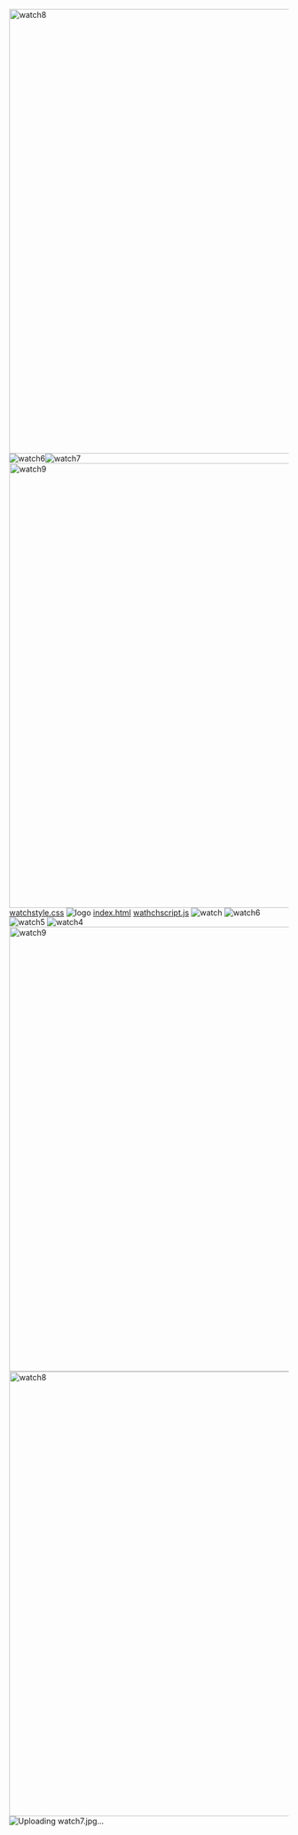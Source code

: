 <img width="1200" height="800" alt="watch8" src="https://github.com/user-attachments/assets/4817c7e9-6875-4744-9864-c664ad4da2aa" />![watch6](https://github.com/user-attachments/assets/90862620-e7f5-4c3d-a2ef-45d8ce929bb6)![watch7](https://github.com/user-attachments/assets/daa37c3b-b036-4443-aae0-13d40d21727f)
<img width="1200" height="800" alt="watch9" src="https://github.com/user-attachments/assets/bb0b6e25-84fb-4696-a7cf-8a3aaa881551" />
[watchstyle.css](https://github.com/user-attachments/files/22170026/watchstyle.css)
![logo](https://github.com/user-attachments/assets/612a6fce-ec1f-45c6-836a-a474f02f2ba4)
[index.html](https://github.com/user-attachments/files/22170028/index.html)
[wathchscript.js](https://github.com/user-attachments/files/22170027/wathchscript.js)
![watch](https://github.com/user-attachments/assets/e0dbb9fa-2eda-44c5-a284-02357785610a)
![watch6](https://github.com/user-attachments/assets/9d32f2aa-93cc-4b21-8611-9b24e1d8b7fb)
![watch5](https://github.com/user-attachments/assets/9ba99e41-08fc-4768-b61c-86a3f3ef4703)
![watch4](https://github.com/user-attachments/assets/04cd7b00-c413-4e73-8b95-727346127ea9)
<img width="1200" height="800" alt="watch9" src="https://github.com/user-attachments/assets/3a61d86b-9542-4e32-82ee-07d34df44a52" />
<img width="1200" height="800" alt="watch8" src="https://github.com/user-attachments/assets/0a549d9d-69e7-4973-8b78-f735cd95022f" />
![Uploading watch7.jpg…]()
